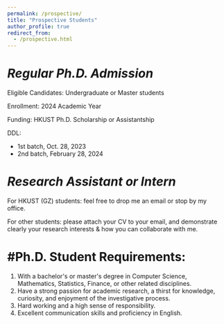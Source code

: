 ```yaml
---
permalink: /prospective/
title: "Prospective Students"
author_profile: true
redirect_from: 
  - /prospective.html
---
```





*Regular Ph.D. Admission*
======

Eligible Candidates: Undergraduate or Master students

Enrollment: 2024 Academic Year

Funding: HKUST Ph.D. Scholarship or Assistantship

DDL: 
  * 1st batch, Oct. 28, 2023
  * 2nd batch, February 28, 2024








*Research Assistant or Intern*
======

For HKUST (GZ) students: feel free to drop me an email or stop by my office.

For other students: please attach your CV to your email, and demonstrate clearly your research interests & how you can collaborate with me.








#Ph.D. Student Requirements:
======

1. With a bachelor's or master's degree in Computer Science, Mathematics, Statistics, Finance, or other related disciplines.
2. Have a strong passion for academic research, a thirst for knowledge, curiosity, and enjoyment of the investigative process.
3. Hard working and a high sense of responsibility.
4. Excellent communication skills and proficiency in English.
